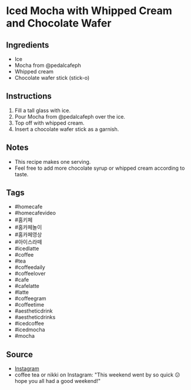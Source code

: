  # Iced Mocha with Whipped Cream and Chocolate Wafer

## Ingredients

- Ice
- Mocha from @pedalcafeph
- Whipped cream
- Chocolate wafer stick (stick-o)

## Instructions

1. Fill a tall glass with ice.
2. Pour Mocha from @pedalcafeph over the ice.
3. Top off with whipped cream.
4. Insert a chocolate wafer stick as a garnish.

## Notes

- This recipe makes one serving.
- Feel free to add more chocolate syrup or whipped cream according to taste.

## Tags

- #homecafe
- #homecafevideo
- #홈키페
- #홈카페놀이
- #홈카페영상
- #아이스라떼
- #icedlatte
- #coffee
- #tea
- #coffeedaily
- #coffeelover
- #cafe
- #cafelatte
- #latte
- #coffeegram
- #coffeetime
- #aestheticdrink
- #aestheticdrinks
- #icedcoffee
- #icedmocha
- #mocha

## Source

- [Instagram](https://www.instagram.com/p/Ci7oxd0Dgtg)
- coffee tea or nikki on Instagram: "This weekend went by so quick 😕 hope you all had a good weekend!"